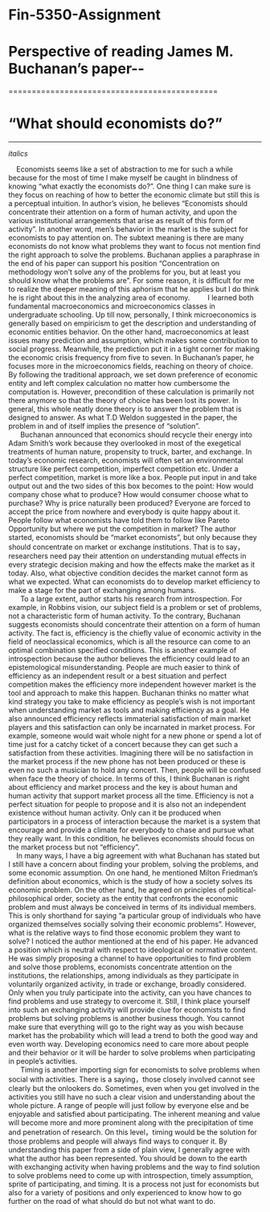 # Fin-5350-Assignment

# Perspective of reading James M. Buchanan’s paper--
=============================================
# “What should economists do?”
-------------------------

_italics_

      Economists seems like a set of abstraction to me for such a while because for the most of time I make myself be caught in blindness of knowing “what exactly the economists do?”. One thing I can make sure is they focus on reaching of how to better the economic climate but still this is a perceptual intuition. In author’s vision, he believes “Economists should concentrate their attention on a form of human activity, and upon the various institutional arrangements that arise as result of this form of activity”. In another word, men’s behavior in the market is the subject for economists to pay attention on. The subtext meaning is there are many economists do not know what problems they want to focus not mention find the right approach to solve the problems. Buchanan applies a paraphrase in the end of his paper can support his position “Concentration on methodology won’t solve any of the problems for you, but at least you should know what the problems are”. For some reason, it is difficult for me to realize the deeper meaning of this aphorism that he applies but I do think he is right about this in the analyzing area of economy. 
    
      I learned both fundamental macroeconomics and microeconomics classes in undergraduate schooling. Up till now, personally, I think microeconomics is generally based on empiricism to get the description and understanding of economic entities behavior. On the other hand, macroeconomics at least issues many prediction and assumption, which makes some contribution to social progress. Meanwhile, the prediction put it in a tight corner for making the economic crisis frequency from five to seven. In Buchanan’s paper, he focuses more in the microeconomics fields, reaching on theory of choice. By following the traditional approach, we set down preference of economic entity and left complex calculation no matter how cumbersome the computation is. However, precondition of these calculation is primarily not there anymore so that the theory of choice has been lost its power. In general, this whole neatly done theory is to answer the problem that is designed to answer. As what T.D Weldon suggested in the paper, the problem in and of itself implies the presence of “solution”.
    
       Buchanan announced that economics should recycle their energy into Adam Smith’s work because they overlooked in most of the exegetical treatments of human nature, propensity to truck, barter, and exchange. In today’s economic research, economists will often set an environmental structure like perfect competition, imperfect competition etc. Under a perfect competition, market is more like a box. People put input in and take output out and the two sides of this box becomes to the point: How would company chose what to produce? How would consumer choose what to purchase? Why is price naturally been produced? Everyone are forced to accept the price from nowhere and everybody is quite happy about it. People follow what economists have told them to follow like Pareto Opportunity but where we put the competition in market? The author started, economists should be “market economists”, but only because they should concentrate on market or exchange institutions. That is to say，researchers need pay their attention on understanding mutual effects in every strategic decision making and how the effects make the market as it today. Also, what objective condition decides the market cannot form as what we expected. What can economists do to develop market efficiency to make a stage for the part of exchanging among humans. 
    
       To a large extent, author starts his research from introspection. For example, in Robbins vision, our subject field is a problem or set of problems, not a characteristic form of human activity. To the contrary, Buchanan suggests economists should concentrate their attention on a form of human activity. The fact is, efficiency is the chiefly value of economic activity in the field of neoclassical economics, which is all the resource can come to an optimal combination specified conditions. This is another example of introspection because the author believes the efficiency could lead to an epistemological misunderstanding. People are much easier to think of efficiency as an independent result or a best situation and perfect competition makes the efficiency more independent however market is the tool and approach to make this happen. Buchanan thinks no matter what kind strategy you take to make efficiency as people’s wish is not important when understanding market as tools and making efficiency as a goal. He also announced efficiency reflects immaterial satisfaction of main market players and this satisfaction can only be incarnated in market process. For example, someone would wait whole night for a new phone or spend a lot of time just for a catchy ticket of a concert because they can get such a satisfaction from these activities. Imagining there will be no satisfaction in the market process if the new phone has not been produced or these is even no such a musician to hold any concert. Then, people will be confused when face the theory of choice. In terms of this, I think Buchanan is right about efficiency and market process and the key is about human and human activity that support market process all the time. Efficiency is not a perfect situation for people to propose and it is also not an independent existence without human activity. Only can it be produced when participators in a process of interaction because the market is a system that encourage and provide a climate for everybody to chase and pursue what they really want. In this condition, he believes economists should focus on the market process but not “efficiency”.
    
      In many ways, I have a big agreement with what Buchanan has stated but I still have a concern about finding your problem, solving the problems, and some economic assumption. On one hand, he mentioned Milton Friedman’s definition about economics, which is the study of how a society solves its economic problem. On the other hand, he agreed on principles of political-philosophical order, society as the entity that confronts the economic problem and must always be conceived in terms of its individual members. This is only shorthand for saying “a particular group of individuals who have organized themselves socially solving their economic problems”. However, what is the relative ways to find those economic problem they want to solve? I noticed the author mentioned at the end of his paper. He advanced a position which is neutral with respect to ideological or normative content. He was simply proposing a channel to have opportunities to find problem and solve those problems, economists concentrate attention on the institutions, the relationships, among individuals as they participate in voluntarily organized activity, in trade or exchange, broadly considered. Only when you truly participate into the activity, can you have chances to find problems and use strategy to overcome it. Still, I think place yourself into such an exchanging activity will provide clue for economists to find problems but solving problems is another business though. You cannot make sure that everything will go to the right way as you wish because market has the probability which will lead a trend to both the good way and even worth way. Developing economics need to care more about people and their behavior or it will be harder to solve problems when participating in people’s activities.
     
       Timing is another importing sign for economists to solve problems when social with activities. There is a saying，those closely involved cannot see clearly but the onlookers do. Sometimes, even when you get involved in the activities you still have no such a clear vision and understanding about the whole picture. A range of people will just follow by everyone else and be enjoyable and satisfied about participating. The inherent meaning and value will become more and more prominent along with the precipitation of time and penetration of research. On this level，timing would be the solution for those problems and people will always find ways to conquer it. By understanding this paper from a side of plain view, I generally agree with what the author has been represented. You should be down to the earth with exchanging activity when having problems and the way to find solution to solve problems need to come up with introspection, timely assumption, sprite of participating, and timing. It is a process not just for economists but also for a variety of positions and only experienced to know how to go further on the road of what should do but not what want to do.
